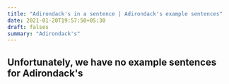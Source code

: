 ```yaml
---
title: "Adirondack's in a sentence | Adirondack's example sentences"
date: 2021-01-20T19:57:50+05:30
draft: falses
summary: "Adirondack's"
---
```

## Unfortunately, we have no example sentences for Adirondack's                 
